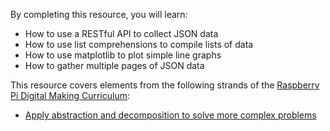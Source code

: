 By completing this resource, you will learn:

- How to use a RESTful API to collect JSON data
- How to use list comprehensions to compile lists of data
- How to use matplotlib to plot simple line graphs
- How to gather multiple pages of JSON data

This resource covers elements from the following strands of the [Raspberry Pi Digital Making Curriculum](https://www.raspberrypi.org/curriculum/):

- [Apply abstraction and decomposition to solve more complex problems](https://www.raspberrypi.org/curriculum/programming/developer)
